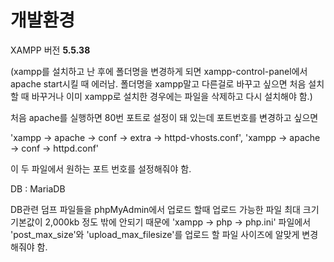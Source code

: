 # 개발환경

XAMPP 버전 **5.5.38**

(xampp를 설치하고 난 후에 폴더명을 변경하게 되면 xampp-control-panel에서 apache start시킬 때 
 에러남. 폴더명을 xampp말고 다른걸로 바꾸고 싶으면 처음 설치할 때 바꾸거나 이미 xampp로 설치한 경우에는 
  파일을 삭제하고 다시 설치해야 함.)

처음 apache를 실행하면 80번 포트로 설정이 돼 있는데 포트번호를 변경하고 싶으면 

'xampp -> apache -> conf -> extra -> httpd-vhosts.conf',
'xampp -> apache -> conf -> httpd.conf' 

이 두 파일에서 원하는 포트 번호를 설정해줘야 함.



DB : MariaDB

DB관련 덤프 파일들을 phpMyAdmin에서 업로드 할때 업로드 가능한 파일 최대 크기 기본값이 2,000kb 정도 밖에 
안되기 때문에 'xampp -> php -> php.ini' 파일에서 'post_max_size'와 'upload_max_filesize'를 업로드 할
파일 사이즈에 알맞게 변경 해줘야 함.


